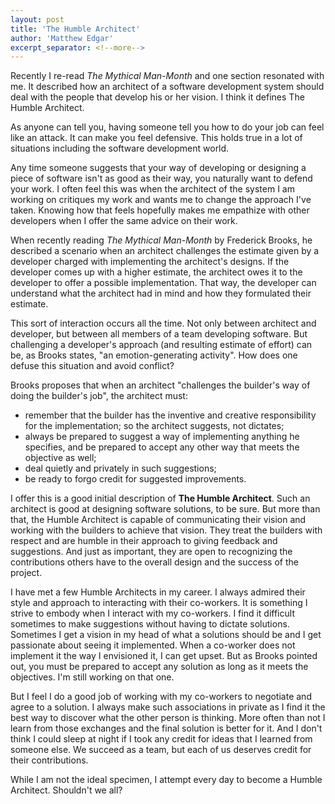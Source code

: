 ```yaml
---
layout: post
title: 'The Humble Architect'
author: 'Matthew Edgar'
excerpt_separator: <!--more-->
---
```

 
Recently I re-read _The Mythical Man-Month_ and one section resonated with me. It described how an architect of a software development system should deal with the people that develop his or her vision. I think it defines The Humble Architect.

<!--more-->

As anyone can tell you, having someone tell you how to do your job can feel like an attack. It can make you feel defensive. This holds true in a lot of situations including the software development world.

Any time someone suggests that your way of developing or designing a piece of software isn't as good as their way, you naturally want to defend your work. I often feel this was when the architect of the system I am working on critiques my work and wants me to change the approach I've taken. Knowing how that feels hopefully makes me empathize with other developers when I offer the same advice on their work.

When recently reading _The Mythical Man-Month_ by Frederick Brooks, he described a scenario when an architect challenges the estimate given by a developer charged with implementing the architect's designs. If the developer comes up with a higher estimate, the architect owes it to the developer to offer a possible implementation. That way, the developer can understand what the architect had in mind and how they formulated their estimate.

This sort of interaction occurs all the time. Not only between architect and developer, but between all members of a team developing software. But challenging a developer's approach (and resulting estimate of effort) can be, as Brooks states, "an emotion-generating activity". How does one defuse this situation and avoid conflict?

Brooks proposes that when an architect "challenges the builder's way of doing the builder's job", the architect must: 

- remember that the builder has the inventive and creative responsibility for the implementation; so the architect suggests, not dictates;
- always be prepared to suggest a way of implementing anything he specifies, and be prepared to accept any other way that meets the objective as well;
- deal quietly and privately in such suggestions;
- be ready to forgo credit for suggested improvements.

I offer this is a good initial description of **The Humble Architect**. Such an architect is good at designing software solutions, to be sure. But more than that, the Humble Architect is capable of communicating their vision and working with the builders to achieve that vision. They treat the builders with respect and are humble in their approach to giving feedback and suggestions. And just as important, they are open to recognizing the contributions others have to the overall design and the success of the project.

I have met a few Humble Architects in my career. I always admired their style and approach to interacting with their co-workers. It is something I strive to embody when I interact with my co-workers. I find it difficult sometimes to make suggestions without having to dictate solutions. Sometimes I get a vision in my head of what a solutions should be and I get passionate about seeing it implemented. When a co-worker does not implement it the way I envisioned it, I can get upset. But as Brooks pointed out, you must be prepared to accept any solution as long as it meets the objectives. I'm still working on that one. 

But I feel I do a good job of working with my co-workers to negotiate and agree to a solution. I always make such associations in private as I find it the best way to discover what the other person is thinking. More often than not I learn from those exchanges and the final solution is better for it. And I don't think I could sleep at night if I took any credit for ideas that I learned from someone else. We succeed as a team, but each of us deserves credit for their contributions.

While I am not the ideal specimen, I attempt every day to become a Humble Architect. Shouldn't we all? 
